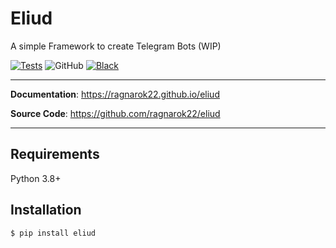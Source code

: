 # Eliud

A simple Framework to create Telegram Bots (WIP)

[![Tests](https://github.com/ragnarok22/eliud/actions/workflows/tests.yml/badge.svg)](https://github.com/ragnarok22/eliud/actions/workflows/tests.yml)
![GitHub](https://img.shields.io/github/license/ragnarok22/eliud)
[![Black](https://img.shields.io/badge/code%20style-black-000000.svg)](https://black.readthedocs.io/en/stable/)

---

**Documentation**: https://ragnarok22.github.io/eliud

**Source Code**: https://github.com/ragnarok22/eliud

---

## Requirements
Python 3.8+

## Installation
```shell
$ pip install eliud
```
